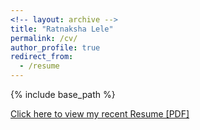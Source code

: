 ```yaml
---
<!-- layout: archive -->
title: "Ratnaksha Lele"
permalink: /cv/
author_profile: true
redirect_from:
  - /resume
---
```


{% include base_path %}

[Click here to view my recent Resume [PDF]](http://ratnaksha.github.io/files/rlele_cv.pdf)


<!-- <embed src="http://ratnaksha.github.io/files/rlele_cv.pdf" width="650" height="1800" type='application/pdf'> -->
